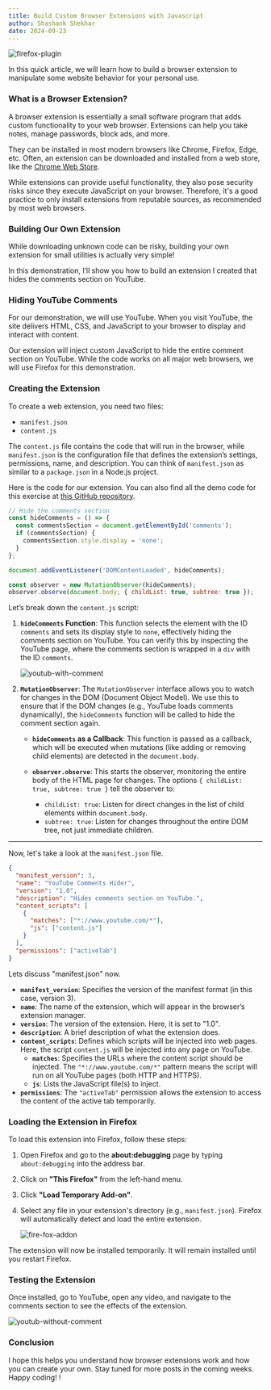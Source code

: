```yaml
---
title: Build Custom Browser Extensions with Javascript
author: Shashank Shekhar
date: 2024-09-23
---
```


![firefox-plugin](/firefox-plugin.png)

In this quick article, we will learn how to build a browser extension to manipulate some website behavior for your personal use.

### What is a Browser Extension?

A browser extension is essentially a small software program that adds custom functionality to your web browser. Extensions can help you take notes, manage passwords, block ads, and more.

They can be installed in most modern browsers like Chrome, Firefox, Edge, etc. Often, an extension can be downloaded and installed from a web store, like the [Chrome Web Store](https://chromewebstore.google.com/category/extensions).

While extensions can provide useful functionality, they also pose security risks since they execute JavaScript on your browser. Therefore, it's a good practice to only install extensions from reputable sources, as recommended by most web browsers.

### Building Our Own Extension

While downloading unknown code can be risky, building your own extension for small utilities is actually very simple! 

In this demonstration, I’ll show you how to build an extension I created that hides the comments section on YouTube.

### Hiding YouTube Comments

For our demonstration, we will use YouTube. When you visit YouTube, the site delivers HTML, CSS, and JavaScript to your browser to display and interact with content.

Our extension will inject custom JavaScript to hide the entire comment section on YouTube. While the code works on all major web browsers, we will use Firefox for this demonstration.

### Creating the Extension

To create a web extension, you need two files:
- `manifest.json`
- `content.js`

The `content.js` file contains the code that will run in the browser, while `manifest.json` is the configuration file that defines the extension’s settings, permissions, name, and description. You can think of `manifest.json` as similar to a `package.json` in a Node.js project.

Here is the code for our extension. You can also find all the demo code for this exercise at [this GitHub repository](https://github.com/thatShashankGuy/code-examples/tree/master/firefox-extension).

```js
// Hide the comments section
const hideComments = () => {
  const commentsSection = document.getElementById('comments');
  if (commentsSection) {
    commentsSection.style.display = 'none';
  }
};

document.addEventListener('DOMContentLoaded', hideComments);

const observer = new MutationObserver(hideComments);
observer.observe(document.body, { childList: true, subtree: true });
```

Let’s break down the `content.js` script:

1. **`hideComments` Function**:
   This function selects the element with the ID `comments` and sets its display style to `none`, effectively hiding the comments section on YouTube. You can verify this by inspecting the YouTube page, where the comments section is wrapped in a `div` with the ID `comments`.

   ![youtub-with-comment](/youtub-with-comment.png)

2. **`MutationObserver`**:
   The `MutationObserver` interface allows you to watch for changes in the DOM (Document Object Model). We use this to ensure that if the DOM changes (e.g., YouTube loads comments dynamically), the `hideComments` function will be called to hide the comment section again.

   - **`hideComments` as a Callback**:
     This function is passed as a callback, which will be executed when mutations (like adding or removing child elements) are detected in the `document.body`.

   - **`observer.observe`**:
     This starts the observer, monitoring the entire body of the HTML page for changes. The options `{ childList: true, subtree: true }` tell the observer to:
     - `childList: true`: Listen for direct changes in the list of child elements within `document.body`.
     - `subtree: true`: Listen for changes throughout the entire DOM tree, not just immediate children.

---

Now, let's take a look at the `manifest.json` file.

```json
{
  "manifest_version": 3,
  "name": "YouTube Comments Hider",
  "version": "1.0",
  "description": "Hides comments section on YouTube.",
  "content_scripts": [
    {
      "matches": ["*://www.youtube.com/*"],
      "js": ["content.js"]
    }
  ],
  "permissions": ["activeTab"]
}
```

Lets discuss "manifest.json" now. 

- **`manifest_version`**: Specifies the version of the manifest format (in this case, version 3).
- **`name`**: The name of the extension, which will appear in the browser’s extension manager.
- **`version`**: The version of the extension. Here, it is set to "1.0".
- **`description`**: A brief description of what the extension does.
- **`content_scripts`**: Defines which scripts will be injected into web pages. Here, the script `content.js` will be injected into any page on YouTube.
  - **`matches`**: Specifies the URLs where the content script should be injected. The `"*://www.youtube.com/*"` pattern means the script will run on all YouTube pages (both HTTP and HTTPS).
  - **`js`**: Lists the JavaScript file(s) to inject.
- **`permissions`**: The `"activeTab"` permission allows the extension to access the content of the active tab temporarily.

### Loading the Extension in Firefox

To load this extension into Firefox, follow these steps:

1. Open Firefox and go to the **about:debugging** page by typing `about:debugging` into the address bar.
   
2. Click on **"This Firefox"** from the left-hand menu.

3. Click **"Load Temporary Add-on"**.

4. Select any file in your extension's directory (e.g., `manifest.json`). Firefox will automatically detect and load the entire extension.

   ![fire-fox-addon](/fire-fox-addon.png)

The extension will now be installed temporarily. It will remain installed until you restart Firefox.

### Testing the Extension

Once installed, go to YouTube, open any video, and navigate to the comments section to see the effects of the extension.

![youtub-without-comment](/youtub-without-comment.png)

### Conclusion

I hope this helps you understand how browser extensions work and how you can create your own. Stay tuned for more posts in the coming weeks. Happy coding!
!